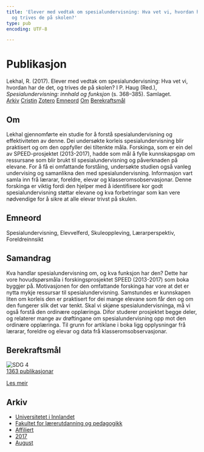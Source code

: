 ```yaml
---
title: 'Elever med vedtak om spesialundervisning: Hva vet vi, hvordan har de det,
  og trives de på skolen?'
type: pub
encoding: UTF-8

---
```

<h1>Publikasjon</h1>
<article id="csl-bib-container-DW6VF4NQ" class="csl-bib-container">
  <div class="csl-bib-body"> <div class="csl-entry">Lekhal, R. (2017). Elever med vedtak om spesialundervisning: Hva vet vi, hvordan har de det, og trives de på skolen? I P. Haug (Red.), <i>Spesialundervisning: innhald og funksjon</i> (s. 368–385). Samlaget.</div> </div>
  <div class="csl-bib-buttons">
    <a href="#taxonomy-article-DW6VF4NQ" alt="archive" class="csl-bib-button">Arkiv</a>
    <a href="https://app.cristin.no/results/show.jsf?id=1484723" alt="Cristin" class="csl-bib-button">Cristin</a>
    <a href="http://zotero.org/groups/5881554/items/DW6VF4NQ" alt="Zotero" class="csl-bib-button">Zotero</a>
    <a href="#keywords-article-DW6VF4NQ" alt="keywords" class="csl-bib-button">Emneord</a>
    <a href="#about-article-DW6VF4NQ" alt="about_pub" class="csl-bib-button">Om</a>
    <a href="#sdg-article-DW6VF4NQ" alt="sdg" class="csl-bib-button">Berekraftsmål</a>
  </div>
  <div id="csl-bib-meta-container-DW6VF4NQ"></div>
</article>
<div id="csl-bib-meta-DW6VF4NQ" class="csl-bib-meta">
  <article id="about-article-DW6VF4NQ" class="about_pub-article">
    <h1>Om</h1>
    Lekhal gjennomførte ein studie for å forstå spesialundervisning og effektiviteten av denne. Dei undersøkte korleis spesialundervisning blir praktisert og om den oppfyller dei tiltenkte måla. Forskinga, som er ein del av SPEED-prosjektet (2013-2017), hadde som mål å fylle kunnskapsgap om ressursane som blir brukt til spesialundervisning og påverknaden på elevane. For å få ei omfattande forståing, undersøkte studien også vanleg undervising og samanlikna den med spesialundervisning. Informasjon vart samla inn frå lærarar, foreldre, elevar og klasseromsobservasjonar. Denne forskinga er viktig fordi den hjelper med å identifisere kor godt spesialundervisning støttar elevane og kva forbetringar som kan vere nødvendige for å sikre at alle elevar trivst på skulen.
  </article>
  <article id="keywords-article-DW6VF4NQ" class="keywords-article">
    <h1>Emneord</h1>
    Spesialundervisning, Elevvelferd, Skuleoppleving, Lærarperspektiv, Foreldreinnsikt
  </article>
  <article id="abstract-article-DW6VF4NQ" class="abstract-article">
    <h1>Samandrag</h1>
    Kva handlar spesialundervisning om, og kva funksjon har den? Dette har vore hovudspørsmåla i forskingsprosjektet SPEED (2013-2017) som boka byggjer på. Motivasjonen for den omfattande forskinga har vore at det er nytta mykje ressursar til spesialundervisning. Samstundes er kunnskapen liten om korleis den er praktisert for dei mange elevane som får den og om den fungerer slik det var tenkt. Skal vi skjøne spesialundervisninga, må vi også forstå den ordinære opplæringa. Difor studerer prosjektet begge deler, og relaterer mange av drøftingane om spesialundervisning opp mot den ordinære opplæringa. Til grunn for artiklane i boka ligg opplysningar frå lærarar, foreldre og elevar og data frå klasseromsobservasjonar.
  </article>
  <article id="sdg-article-DW6VF4NQ" class="sdg-article">
    <h1>Berekraftsmål</h1>
    <div class="sdg-container"><div id="sdg4" class="sdg">
        <img src="{{< params subfolder >}}images/sdg/sdg04_nn.png" class="image" alt="SDG 4">
        <div class="sdg-overlay">
          <a href="{{< params subfolder >}}nn/archive/?sdg=4#archive" class="sdg-publication-count"><span>1363</span> publikasjonar</a>
          <p><a href="https://fn.no/om-fn/fns-baerekraftsmaal/god-utdanning?lang=nno-NO" class="sdg-read-more">Les meir</a></p>
        </div>
      </div></div>
  </article>
  <article id="taxonomy-article-DW6VF4NQ" class="taxonomy-article">
    <h1>Arkiv</h1>
    <ul>
      <li><a href="{{< params subfolder >}}nn/archive/?key=3DCRN523">Universitetet i Innlandet</a></li>
      <li><a href="{{< params subfolder >}}nn/archive/?key=WYNZA47F">Fakultet for lærerutdanning og pedagogikk</a></li>
      <li><a href="{{< params subfolder >}}nn/archive/?key=2ZAN5K7T">Affiliert</a></li>
      <li><a href="{{< params subfolder >}}nn/archive/?key=6HCJH8II">2017</a></li>
      <li><a href="{{< params subfolder >}}nn/archive/?key=KP4T8K4Z">August</a></li>
    </ul>
  </article>
</div>

